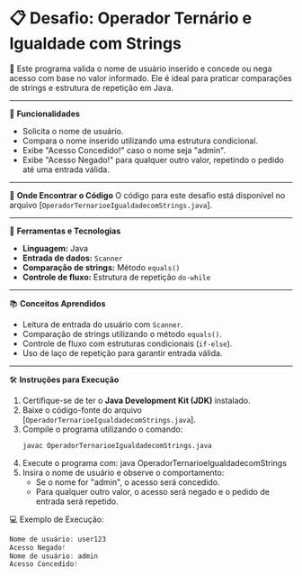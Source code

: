 # 📋 Desafio: Operador Ternário e Igualdade com Strings

📝 Este programa valida o nome de usuário inserido e concede ou nega acesso com base no valor informado. Ele é ideal para praticar comparações de strings e estrutura de repetição em Java.

---

🧩 **Funcionalidades**
- Solicita o nome de usuário.
- Compara o nome inserido utilizando uma estrutura condicional.
- Exibe "Acesso Concedido!" caso o nome seja "admin".
- Exibe "Acesso Negado!" para qualquer outro valor, repetindo o pedido até uma entrada válida.

---

📂 **Onde Encontrar o Código**
O código para este desafio está disponível no arquivo [`OperadorTernarioeIgualdadecomStrings.java`].

---

🔧 **Ferramentas e Tecnologias**
- **Linguagem:** Java
- **Entrada de dados:** `Scanner`
- **Comparação de strings:** Método `equals()`
- **Controle de fluxo:** Estrutura de repetição `do-while`

---

📚 **Conceitos Aprendidos**
- Leitura de entrada do usuário com `Scanner`.
- Comparação de strings utilizando o método `equals()`.
- Controle de fluxo com estruturas condicionais (`if-else`).
- Uso de laço de repetição para garantir entrada válida.

---

🛠️ **Instruções para Execução**
1. Certifique-se de ter o **Java Development Kit (JDK)** instalado.
2. Baixe o código-fonte do arquivo [`OperadorTernarioeIgualdadecomStrings.java`].
3. Compile o programa utilizando o comando:
   ```bash
   javac OperadorTernarioeIgualdadecomStrings.java
4. Execute o programa com:
   java OperadorTernarioeIgualdadecomStrings
5. Insira o nome de usuário e observe o comportamento:
    * Se o nome for "admin", o acesso será concedido.
    * Para qualquer outro valor, o acesso será negado e o pedido de entrada será repetido.

💻 Exemplo de Execução:
```java
Nome de usuário: user123
Acesso Negado!
Nome de usuário: admin
Acesso Concedido!


